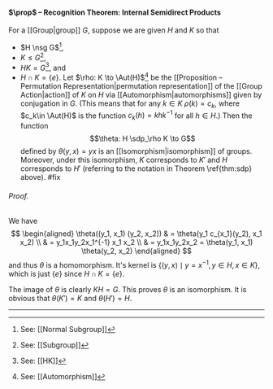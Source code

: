 #### $\prop$ – Recognition Theorem: Internal Semidirect Products
For a [[Group|group]] $G$, suppose we are given $H$ and $K$ so that
- $H \nsg G$[^1],
- $K \leq G$[^2], 
- $HK = G$[^3], and
- $H \cap K = \{e\}$.
Let $\rho: K \to \Aut(H)$[^4] be the [[Proposition – Permutation Representation|permutation representation]] of the [[Group Action|action]] of $K$ on $H$ via [[Automorphism|automorphisms]] given by conjugation in $G$. (This means that for any $k\in K$ $\rho(k)=c_k$, where $c_k\in \Aut(H)$ is the function $c_k(h)=khk^{-1}$ for all $h\in H$.) Then the function
$$\theta: H \sdp_\rho K \to G$$
defined by $\theta(y,x) = yx$ is an [[Isomorphism|isomorphism]] of groups. 
Moreover, under this isomorphism, $K$ corresponds to $K'$ and $H$ corresponds to $H'$ (referring to the notation in Theorem \ref{thm:sdp} above). #fix 

###### *Proof.* 
We have
$$
\begin{aligned}
\theta((y_1, x_1) (y_2, x_2))  & = 
\theta(y_1 c_{x_1}(y_2), x_1 x_2) \\
& = y_1x_1y_2x_1^{-1} x_1 x_2 \\
& = y_1x_1y_2x_2 = \theta(y_1, x_1) \theta(y_2, x_2)
\end{aligned}
$$
and thus $\theta$ is a homomorphism. It's kernel is  $\{(y,x) \mid y = x^{-1}, y\in H, x\in K \}$, which is just $\{e\}$ since $H \cap K = \{e\}$. 

The image of $\theta$ is clearly $KH = G$. This proves $\theta$ is an isomorphism. It is obvious that $\theta(K') = K$ and $\theta(H')= H$. 
***

[^1]: See: [[Normal Subgroup]]
[^2]: See: [[Subgroup]]
[^3]: See: [[HK]]
[^4]: See: [[Automorphism]]